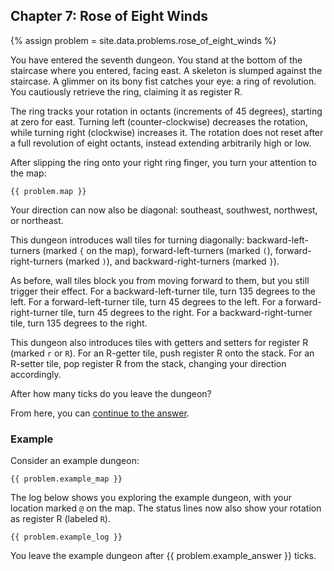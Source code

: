 ## Chapter 7: Rose of Eight Winds

{% assign problem = site.data.problems.rose_of_eight_winds %}

You have entered the seventh dungeon. You stand at the bottom of the staircase where you entered, facing east. A skeleton is slumped against the staircase. A glimmer on its bony fist catches your eye: a ring of revolution. You cautiously retrieve the ring, claiming it as register R.

The ring tracks your rotation in octants (increments of 45 degrees), starting at zero for east. Turning left (counter-clockwise) decreases the rotation, while turning right (clockwise) increases it. The rotation does not reset after a full revolution of eight octants, instead extending arbitrarily high or low.

After slipping the ring onto your right ring finger, you turn your attention to the map:

```
{{ problem.map }}
```

Your direction can now also be diagonal: southeast, southwest, northwest, or northeast.

This dungeon introduces wall tiles for turning diagonally: backward-left-turners (marked `{` on the map), forward-left-turners (marked `(`), forward-right-turners (marked `)`), and backward-right-turners (marked `}`).

As before, wall tiles block you from moving forward to them, but you still trigger their effect. For a backward-left-turner tile, turn 135 degrees to the left. For a forward-left-turner tile, turn 45 degrees to the left. For a forward-right-turner tile, turn 45 degrees to the right. For a backward-right-turner tile, turn 135 degrees to the right.

This dungeon also introduces tiles with getters and setters for register R (marked `r` or `R`). For an R-getter tile, push register R onto the stack. For an R-setter tile, pop register R from the stack, changing your direction accordingly.

After how many ticks do you leave the dungeon?

From here, you can [continue to the answer](../../answers/chapters/07/rose-of-eight-winds.md).


### Example

Consider an example dungeon:

```
{{ problem.example_map }}
```

The log below shows you exploring the example dungeon, with your location marked `@` on the map. The status lines now also show your rotation as register R (labeled `R`).

```
{{ problem.example_log }}
```

You leave the example dungeon after {{ problem.example_answer }} ticks.
